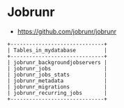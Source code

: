 # Jobrunr

- https://github.com/jobrunr/jobrunr

```shell
+------------------------------+
| Tables_in_mydatabase         |
+------------------------------+
| jobrunr_backgroundjobservers |
| jobrunr_jobs                 |
| jobrunr_jobs_stats           |
| jobrunr_metadata             |
| jobrunr_migrations           |
| jobrunr_recurring_jobs       |
+------------------------------+
```